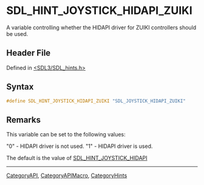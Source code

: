# SDL_HINT_JOYSTICK_HIDAPI_ZUIKI

A variable controlling whether the HIDAPI driver for ZUIKI controllers should be used.

## Header File

Defined in [<SDL3/SDL_hints.h>](https://github.com/libsdl-org/SDL/blob/main/include/SDL3/SDL_hints.h)

## Syntax

```c
#define SDL_HINT_JOYSTICK_HIDAPI_ZUIKI "SDL_JOYSTICK_HIDAPI_ZUIKI"
```

## Remarks

This variable can be set to the following values:

"0" - HIDAPI driver is not used. "1" - HIDAPI driver is used.

The default is the value of
[SDL_HINT_JOYSTICK_HIDAPI](SDL_HINT_JOYSTICK_HIDAPI)

----
[CategoryAPI](CategoryAPI), [CategoryAPIMacro](CategoryAPIMacro), [CategoryHints](CategoryHints)

